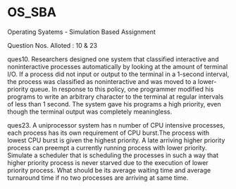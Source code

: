 # OS_SBA
Operating Syatems - Simulation Based Assignment

Question Nos. Alloted : 10 & 23

ques10. Researchers designed one system that classified interactive and noninteractive processes
        automatically by looking at the amount of terminal I/O. If a process did not input or
        output to the terminal in a 1-second interval, the process was classified as noninteractive
        and was moved to a lower-priority queue. In response to this policy, one programmer
        modified his programs to write an arbitrary character to the terminal at regular intervals 
        of less than 1 second. The system gave his programs a high priority, even though the
        terminal output was completely meaningless.
        
ques23. A uniprocessor system has n number of CPU intensive processes, each process has its
        own requirement of CPU burst.The process with lowest CPU burst is given the highest
        priority. A late arriving higher priority process can preempt a currently running process
        with lower priority. Simulate a scheduler that is scheduling the processes in such a way
        that higher priority process is never starved due to the execution of lower priority
        process. What should be its average waiting time and average turnaround time if no two
        processes are arriving at same time.      
        
        
        

